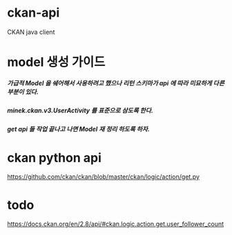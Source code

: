 # ckan-api
CKAN java client

# model 생성 가이드
##### 가급적 Model 을 쉐어해서 사용하려고 했으나 리턴 스키마가 api 에 따라 미묘하게 다른 부분이 있다. 
##### minek.ckan.v3.UserActivity 를 표준으로 삼도록 한다.
##### get api 들 작업 끝나고 나면 Model 재 정리 하도록 하자.

# ckan python api
https://github.com/ckan/ckan/blob/master/ckan/logic/action/get.py

# todo
https://docs.ckan.org/en/2.8/api/#ckan.logic.action.get.user_follower_count